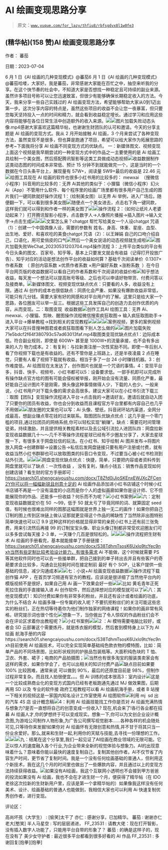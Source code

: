 # AI 绘画变现思路分享

> 原文：[`www.yuque.com/for_lazy/thfiu8/rbfsgdvx8l1w0fe3`](https://www.yuque.com/for_lazy/thfiu8/rbfsgdvx8l1w0fe3)



## (精华帖)(158 赞)AI 绘画变现思路分享 

作者： 蕃茄 

日期：2023-07-04 

6 月 1 日《AI 绘画的几种变现模式》@蕃茄6 月 1 日《AI 绘画的几种变现模式》@蕃茄哈喽，大家好。我是蕃茄，非常感谢大家能在百忙之中，抽空来听我的分享。在这个快节奏的社会中，不知道大家是否想找一种稳定且可持续的副业来源。虽然许多项目号称可以让您迅速致富，但很少有能够确保长期稳定收入的方法。今天，我来分享一些自己实践过的 AI 绘画变现方法，希望能够帮助大家从0到1迈出第一步。这次分享内容的特点是，虽然这些项目的收益不会让您一夜暴富，但只要您每天坚持投入一点的时间和精力，就会看到收益稳定增长。通过学习和应用这些内容将能够在各位日常生活中创造额外的收入来源。![](img/74b2ba3f80e03241ec91e0ac0ca40277.png)![](img/7a3b76abb2d82bcd9b36767e4d131089.png)图片加载失败动态头像.mp4感谢大家喜欢这篇精华帖，也谢谢生财团队的认可和邀请。今天的分享主题是 AI 绘画的变现方式。我从 2 月开始接触 AI 绘画，3 个月来尝试了各种变现方法，虽然变现不是很多，但也算是跑通了项目，希望可以给大家作为拓展思路的参考~下面我将分享 AI 绘画不同变现方式的优缺点。 一：新媒体图文、视频变现上面这个视频是我早期尝试的一种变现方式中的作品之一主要使用的是 Ai 绘画工具绘制一个美女图，然后搭配腾讯智影等这类工具做成动态视频![](img/1893cc9fa596ef233217cbcf58bf0d05.png)收益数据制作这类动态图的时间成本非常低、预计 15 分钟不到就能做完一个，这是当时的一个数据在今日头条平台上，展现量有 57W+，阅读量 5W9+最后的收益是 22.46 元![](img/be426a220802826700325bc94a4b6d6e.png)绘图工具现在 AI 绘画的软件也很多小红书用的比较多的： mewxai  （搜微信小程序）抖音用的比较多的：无界 Ai其他的类似于：小狸猫（微信小程序）幻火 Ai（App）不管用什么软件、每个程序里的绘画广场里都有很多用户自己生成的图片我们一键同款就好操作流程 1：（绘制美女图）以无界 Ai 举例，进入广场后，随便翻一下，可以看到很多美女图![](img/97732a740f2c4260818a95e5f4ee4f09.png)随便点一个美女进去，点击右下角一键同款，这样我们就可以得到和作者一样的美女图了![](img/8012fbbd64917513bfed52235d155c69.png)![](img/065cebf3bce928305b7b0f703043a95b.png)操作流程 2：（如何让纸片人老婆动起来？）打开腾讯智影小程序，点击数字人→人像照片播报→插入图片→输入文字→点击生成![](img/2a27d47443fa2854607686c4a1a6fe80.png)![](img/19057f01c2d4c564735cdadab67b6bc9.png)![](img/e4fa3f1ecdb62df126cd9b1208ff25be.png)文案怎么来？chatgpt 帮忙写给美女一个人设chatgpt 咒语（1）：创建一个中国偶像人设，需要的参数有 姓名、身高、体重、星座、血型、出生地、爱好、和喜欢吃的美食chatgpt 咒语（2）：以王婵娟 自己的口吻介绍自己，口语化，用可爱俏皮的口气![](img/6bdea310411eb526dd9c38075df46d10.png)然后一个美女说话的动态视频就生成啦![](img/730b3fd595dd0e5e715c4eff76a43cf8.png)![](img/7a3b76abb2d82bcd9b36767e4d131089.png)图片加载失败WeChat_20230531203704.mp4操作流程 3：上传平台类似的平台有今日头条的图文、百家号、知乎等，基本上只要发文就会有收益（记得打开投放广告）、知乎对应的活动是想法创作平台的收益如何算？基础千次阅读单价  0.1307×作者系数  （ 原创内容系数 ×优质作者系数 ×用户偏好系数 ×涨粉系数  ）在今日平台网页版的收益数据可以看自己的作者系数和千次阅读的收益价格![](img/c807ff32f235211a034c27d666921301.png)知乎想法收益，每天发一个想法可以提高账号等级、之后也可以申请好物带货、付费问答以及接商单。![](img/4cdd649901e20b7e2d6cc08fbddfa9d1.png)新媒体图文、视频变现优缺点优点：只要看的人多，收益没有上限。通过 Ai 创作的成本也很低缺点：同质化会严重、如果没有爆款收益非常低，可能只有几分钱。需要大家有好的网感和对平台用户的了解。这里只是给大家一个思路，各位圈友可以举一反三。根据这些工具发挥自己的创造力去创作优质的内容，从而变现。二：取图变现  收益数据![](img/fe44ed2ff80fde30e7843096328198e6.png)创作工具AI 绘图工具：无界 Ai、mewxai、小狸猫、剪映、醒图操作流程微信搜索疯狂取图→ 输入疯狂取图助手→进入平台→爆单教程→找到相关的变现教程![](img/6698b8663006766423fe1b35906a70ec.png)![](img/e55a4614129d47931a1941f822d479a6.png)![](img/eef842ab9e7e8fb935b435bb9c7e9c84.png)![](img/0713157cba92ecce723463494e1c6264.png)案例视频，更多的案例视频大家可以在抖音搜神图君或者疯狂取图看下别人怎么做的![](img/c155ce25542436bf7bf0be7756e01090.png)![](img/7a3b76abb2d82bcd9b36767e4d131089.png)图片加载失败71e5bdcf2f64f380793c57ad63013faf.mp4取图类变现优缺点优点1：边际成本低。符合副业规则，即使是 600W+ 甚至是 1000W+的流量承接，也不会有多出来的人力 物力成本。2：有复利：与拉新类注册一次性奖励不同。即使一年后别人看了你视频下载也是有收益的。还有不管你是上班路上，还是半夜凌晨 2 点在睡觉，只要有人看了视频下载就有收益。相当于多了一台 24 小时赚钱机器。3：创作难度低。AI 绘图现在太发达了，创作图片也就是一个咒语的事情。4：变现平台多，抖音、快手、视频号、小红书都可以5：设备要求低。一部手机即可以完成所有操作缺点官方给的图有可能会侵权被举报，刚开始会没有流量、同质化严重，最好能自己设计图片不是刚需，换头像这种事情做得人少，下载的人也少。一般来说，小红书用户对下载头像的需求会高很多。建议大家可以在小红书引流下载三 ：取图【团队】变现操作流程进入平台→点击我的→邀请好友。邀请后就自动入团了只要你的团员有收益，你也会分到收益而且课程官方平台里都有内容自己也几乎不用做![](img/8bc37bc37a1b499f7dc2ca97cb5fb3d5.png)![](img/9e540100ab101673d258d10a80147f13.png)朋友圈的文案也可以写：Ai 头像、壁纸，抖音闭环站内渠道，全网分成最高，想副业赚点零花钱的过来联系。取图团队优缺点优点：这几乎是一个零门槛的项目,通过拉团员的网络系统,你可以轻松实现“躺赚”。缺点：需要花时间管理徒弟，持续激励，并且提供相关教程素材以及去公域引流拉人进团队四：网盘拉新变现收益数据几十～～几千不等操作流程星球已经有不少圈友分享了，大家去星球搜一下，有很多关于网盘拉信的玩法。在小红书、知乎绘制 Ai 图并发布→将图片放入网盘→创建群聊→设置公告→私信后发网盘链接只要有用户注册或付费，就有收益当然小红书群聊也可以放取图类的抖音口令变现，不过要当心被小红书检测到站外引流。![](img/5cfe06122b7a1cc3d2922e2335935f2b.png)![](img/d28213c1b5a9534859eb35868d85f9cf.png)![](img/8f0e429584bbe735a71425ed6f300125.png)网盘变现优缺点优点：快捷，简单，只要把内容或者资料传到网盘里就可以了缺点：一次性收益 ， 没有复利，赚点小钱五：销售作品变现如何创建店铺？看生财的官方手册即可：https://search01.shengcaiyoushu.com/docx/T8Zfd0iJjoSKEnxEWJXcZFCen2Y你可以将一幅幅新锐且创意十足的 Ai 绘画作品添加进小红书店铺这个时候小红书店铺不再是一个没有温度的小店而是你个人的虚拟画廊如果你是设计师、它不但能展现你的作品、还能多一份收益？何乐而不为呢？![](img/cee32ecdfeeee957ebad76cbae4e3989.png)小红书案例![](img/7a64487b68f21c3bf1c16ef533c99c5a.png)![](img/aa10137e6db83d59e92152e4f9b1e0ed.png)六：定制变现收益数据定价在 50  ～99，低于 50 就太亏了毕竟同样的词、就算固定 seed 值，有时候也很难出同样的图那这幅图就是世界上独一无二的画作！如果你把自己订制的图上传到区块链上做认证那就更显得这个作品的稀缺性了当然除非出图特别简单快速也可以订 9.9 这种这样的价格就显得非常的亲民小红书上还有前三张免费，用来引流然后再接 99 的订制宝宝头像、职业头像订制都非常受欢迎圈友们可以多多尝试每天接 2-3 单，一天赚个几百是很轻松的。![](img/d93bdeff573e6c73ca3646748df6cbaf.png)![](img/6b45fd68dc668b9cbfd31301b405e260.png)![](img/9d136725c539ae0ddb1fbd4308565330.png)操作流程把生财有术 Ai 绘画的手册看完，基本就能接单了手册链接：https://search01.shengcaiyoushu.com/docx/S38TdhmTsosK6Uxlo9tcYec9nxh当然有些定制比较考验设计能力，有很多需求 Ai 不能做，这个时候就需要 PS 等其他软件同时也可以去一些接单群，把自己接到的单子转出去并且有些客户的奇葩要求会比较多，沟通会比较耗时间在接定制前 最好 有个 SOP，让客户提供一些基础的信息，减少沟通成本![](img/accb2e1d425aa37da5525a7bd5aa91d8.png)![](img/a0a78dd017be5d9d8b7d5038a480f300.png)七：小说+AI 绘画变现收益数据![](img/a9957baca5d7db51ef21cbcb0f6af563.png)操作流程下载创作猫 APP ，在首页学习频道有官方的教程。应该说是很详细了当然他平台内的模版视频不是很好，如果自己用 Ai 画一下效果会好一些![](img/b9c7de7151a96172438f6249cee0166c.png)![](img/1ba0391848bc06ffcfd2ceb2df5889b4.png)比如 黄毛青年正死死拉住我的手直接输入进 Ai 创作软件，然后选择想对应的模型就可以了![](img/cae6746a4e4c68ee5ef19292112ae6c3.png)八：其他变现模式1：知识付费如果你有非常多的粉丝，并且还有设计或者绘画的功底，为什么不结合 Ai 绘画多赚一份专属的收入呢？不要抗拒粉丝们的关注可能这些忠实的粉丝们，正在热切等待着你为他们制作独家的网络课程！如果你的画非常有风格，研究提示词也很个性化![](img/71a7ac76742afe9d9c81d07f41858d4d.png)想象一下，当你做出了令人惊叹的作品粉丝们会不会在评论区求着你出教程呢？![](img/dfc0b68c8c1c0f39241a6129d193b00d.png)小红书案例![](img/d728040060c11efa30bdd8b415def5b3.png)![](img/0191dacde1209601e944c6e64b4ab03f.png)2 ：Ai 模特需要电脑比较好，或者会 SD 云部署这个需要炼丹，就是炼衣服的模型，然后套到模特身上以下为 AI 绘画 航海手册的内容https://search01.shengcaiyoushu.com/docx/S38TdhmTsosK6Uxlo9tcYec9nxh目前使用 AI 绘画技术，可以完全实现简单基础纯色款衣物的模特图，比如：简单产品的不同场景图，比如形状规则的护肤品包装瓶等。大面积纯色块的 T 恤、卫衣、外套、裙子；电商的产品拍摄图；![](img/f91b2c517b94e5346f6a035814c4e37f.png)当然也有很多淘宝的服装类卖家会有这样的需求，如果你学会了，也可以出相关的知识付费产品![](img/79251d768995ea5c75087fa552ae8e6f.png)缺点目前如果要 100% 比较困难，通常来说 可以做到 90%，最后的还原度目前是 98%，但制作过程非常复杂。而且找人拍很便宜。。。但 Ai 训练的成本很高3：室内设计![](img/21c80e48e885d4c277c9f30c40259afa.png)这是一个比较成熟商业化的变现方式国内已经有老板跑通先通过 MJ 做效果图，后期再用 SD 以及 专业的软件接 政府工程教程可以看 Ai 绘画航海手册，或者 B 站搜一下相关的视频这是一家国内知名设计工作室使用 Ai 绘图软件![](img/7100bf588452c979396ad902359db09a.png)利用 mj  sd 出的汽车 4S 店 设计概念稿![](img/24f3b3e68a8003364de469026ff68f4f.png)4：利用 Ai 绘画技能找工作你是否对 Ai 绘画充满热情与想象力?是否一直想将自己的创意变成一份收入? 现在,机会来了!各行各业都在招募 Ai 绘画人才,你的梦想终于可以变成现实。想象一下,你可以为文创企业设计概念图,为游戏公司制作人物形象,为广告公司撰写视觉剧本......各种各样的机会随处可见,只等待你来发掘!如果你对 Ai 绘画怀有无限创意和热情,并不甘于将其只当一份业余爱好。那么,就来和生财一起,利用你的天赋与技能,去寻找一份理想的工作。![](img/91e916eae2e7838f5b54f787f6093ef1.png)![](img/d7f08fac2bdefa828b90eaded5e44a09.png)![](img/1bd1c9003fa542bffc01203b6f4cc5a2.png)九：结尾在这个分享里,我们一起见证了AI绘画在商业领域的无限可能。它正以惊人的速度融入各个行业,为企业带来全新的视觉体验与想象力。AI的出现意味着什么？意味着你能以最快的速度复制自己，复制其他创作者。AI不仅节省了内容生产时间，更节省了复制时间。我是一个没有任何绘画基础的普通人，但利用这个新技术，我在这几个月的时间里也做出了一些爆款内容，并且通过以上的变现方法持续获得收益。![](img/c1d9b952fe8632ce7c336f343e1b4e0a.png)如果没有AI绘画，我这个互联网小透明也不会接到甲方爸爸的投流如果没有 Ai 绘画，我也不会在才进生财一个月，便获得了精华帖（在 IDO 老徐这次拉新的生财新用户里，应该是第一个拿精华帖的）如果像我这样没有任何美术、设计、绘画基础的普通人也能做到，我相信大家也可以利用 Ai 快速复制优秀创作者，进行变现。  

评论区： 

高尚坏孩（大学生） : [偷笑]太干了 亦仁 : 感谢分享，已加精华。 蕃茄 : 谢谢亦仁老大[憨笑] 半人马星空 : 写的层层递进， FF_23531 : 请教大佬：现在打开智影，没有插入数字人功能了，只能用平台自带的形象了？ 蕃茄 : 的确是这样子的，现在没有了 美少女守护者 : 最近很多平台都看到很多好看的 AI 作品 FF_23531 : 多谢回复[抱拳][抱拳]